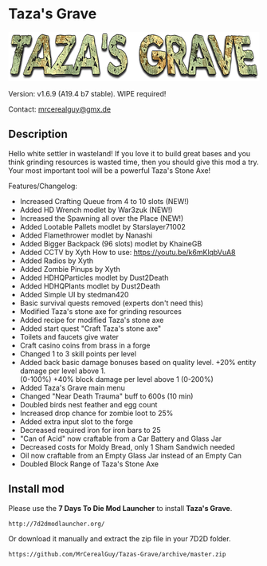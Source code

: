 # Taza's Grave

<img src="tazas-grave-logo.png" height="99px" alt="Taza's Grave logo">

Version: v1.6.9 (A19.4 b7 stable). WIPE required!

Contact: mrcerealguy@gmx.de

## Description

Hello white settler in wasteland! If you love it to build great bases and you think grinding resources is wasted time, then you should give this mod a try. Your most important tool will be a powerful Taza's Stone Axe!

Features/Changelog:

- Increased Crafting Queue from 4 to 10 slots (NEW!)
- Added HD Wrench modlet by War3zuk (NEW!)
- Increased the Spawning all over the Place (NEW!)
- Added Lootable Pallets modlet by Starslayer71002
- Added Flamethrower modlet by Nanashi
- Added Bigger Backpack (96 slots) modlet by KhaineGB
- Added CCTV by Xyth
  How to use: https://youtu.be/k6mKlqbVuA8
- Added Radios by Xyth
- Added Zombie Pinups by Xyth
- Added HDHQParticles modlet by Dust2Death
- Added HDHQPlants modlet by Dust2Death
- Added Simple UI by stedman420
- Basic survival quests removed (experts don't need this)
- Modified Taza's stone axe for grinding resources
- Added recipe for modified Taza's stone axe
- Added start quest "Craft Taza's stone axe"
- Toilets and faucets give water
- Craft casino coins from brass in a forge
- Changed 1 to 3 skill points per level
- Added back basic damage bonuses based on quality level.
  +20% entity damage per level above 1.  
  (0-100%) +40% block damage per level above 1 (0-200%)
- Added Taza's Grave main menu
- Changed "Near Death Trauma" buff to 600s (10 min)
- Doubled birds nest feather and egg count
- Increased drop chance for zombie loot to 25%
- Added extra input slot to the forge
- Decreased required iron for iron bars to 25
- "Can of Acid" now craftable from a Car Battery and Glass Jar
- Decreased costs for Moldy Bread, only 1 Sham Sandwich needed
- Oil now craftable from an Empty Glass Jar instead of an Empty Can
- Doubled Block Range of Taza's Stone Axe

## Install mod

Please use the **7 Days To Die Mod Launcher** to install **Taza's Grave**.

```
http://7d2dmodlauncher.org/
```

Or download it manually and extract the zip file in your 7D2D folder.

```
https://github.com/MrCerealGuy/Tazas-Grave/archive/master.zip
```

